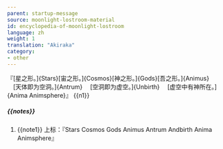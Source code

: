 ```yaml
---
parent: startup-message
source: moonlight-lostroom-material
id: encyclopedia-of-moonlight-lostroom
language: zh
weight: 1
translation: "Akiraka"
category:
- other
---
```


『[星之形。]{Stars}[宙之形。]{Cosmos}[神之形。]{Gods}[吾之形。]{Animus}
　[天体即为空洞。]{Antrum}
　[空洞即为虚空。]{Unbirth}
　[虚空中有神所在。]{Anima Animsphere}』
{{n1}}

##### {{notes}}

1. {{note1}} 上标：『Stars Cosmos Gods Animus Antrum Andbirth Anima Animsphere』

